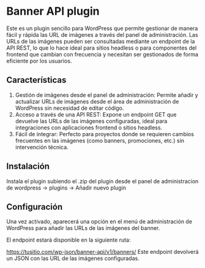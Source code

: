# Banner API plugin

Este es un plugin sencillo para WordPress que permite gestionar de manera fácil y rápida las URL de imágenes a través del panel de administración. Las URLs de las imágenes pueden ser consultadas mediante un endpoint de la API REST, lo que lo hace ideal para sitios headless o para componentes del frontend que cambian con frecuencia y necesitan ser gestionados de forma eficiente por los usuarios.

## Características

1. Gestión de imágenes desde el panel de administración: Permite añadir y actualizar URLs de imágenes desde el área de administración de WordPress sin necesidad de editar código.
2. Acceso a través de una API REST: Expone un endpoint GET que devuelve las URLs de las imágenes configuradas, ideal para integraciones con aplicaciones frontend o sitios headless.
3. Fácil de integrar: Perfecto para proyectos donde se requieren cambios frecuentes en las imágenes (como banners, promociones, etc.) sin intervención técnica.

## Instalación

Instala el plugin subiendo el .zip del plugin desde el panel de administracion de wordpress -> plugins -> Añadir nuevo plugin

## Configuración

Una vez activado, aparecerá una opción en el menú de administración de WordPress para añadir las URLs de las imágenes del banner.

El endpoint estará disponible en la siguiente ruta:

https://tusitio.com/wp-json/banner-api/v1/banners/
Este endpoint devolverá un JSON con las URL de las imágenes configuradas.
